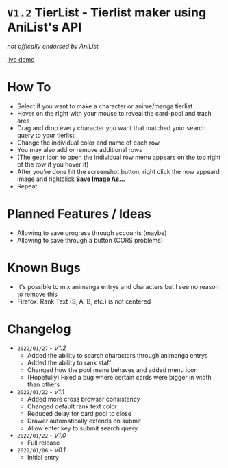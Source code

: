 # `V1.2` TierList - Tierlist maker using AniList's API

_not offically endorsed by AniList_

[live demo](https://anzuftnw.github.io/live-demo/tl/)

# How To

- Select if you want to make a character or anime/manga tierlist
- Hover on the right with your mouse to reveal the card-pool and trash area
- Drag and drop every character you want that matched your search query to your tierlist
- Change the individual color and name of each row
- You may also add or remove additional rows
- (The gear icon to open the individual row menu appears on the top right of the row if you hover it)
- After you're done hit the screenshot button, right click the now appeard image and rightclick **Save Image As...**
- Repeat

# Planned Features / Ideas

- Allowing to save progress through accounts (maybe)
- Allowing to save through a button (CORS problems)

# Known Bugs

- It's possible to mix animanga entrys and characters but I see no reason to remove this
- Firefox: Rank Text (S, A, B, etc.) is not centered

# Changelog

- `2022/01/27` - _V1.2_
  - Added the ability to search characters through animanga entrys
  - Added the ability to rank staff
  - Changed how the pool menu behaves and added menu icon
  - (Hopefully) Fixed a bug where certain cards were bigger in width than others
- `2022/01/22` - _V1.1_
  - Added more cross browser consistency
  - Changed default rank text color
  - Reduced delay for card pool to close
  - Drawer automatically extends on submit
  - Allow enter key to submit search query
- `2022/01/22` - _V1.0_
  - Full release
- `2022/01/06` - _V0.1_
  - Initial entry
